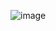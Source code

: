 ![image](https://github.com/Abiji-2020/DSA-Cracker/assets/145255212/4a597a23-e696-4699-a6b6-fc0db4492fa0)
